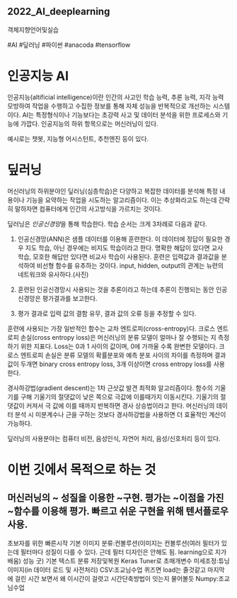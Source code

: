 ## 2022_AI_deeplearning
객체지향언어및실습

#AI #딮러닝 #파이썬 #anacoda #tensorflow

# 인공지능 AI
 인공지능(altificial intelligence)이란 인간의 사고인 학습 능력, 추론 능력, 지각 능력 모방하여 작업을 수행하고 수집한 정보를 통해 자체 성능을 반복적으로 개선하는 시스템이다. AI는 특정형식이나 기능보다는 초강력 사고 및 데이터 분석을 위한 프로세스와 기능에 가깝다. 인공지능의 하위 항목으로는 머신러닝이 있다.
 
  예시로는 챗봇, 지능형 어시스턴트, 추천엔진 등이 있다.

# 딮러닝
 머신러닝의 하위분야인 딮러닝(심층학습)은 다양하고 복잡한 데이터를 분석해 특정 내용이나 기능을 요약하는 작업을 시도하는 알고리즘이다. 이는 추상화라고도 하는데 간략히 말하자면 컴퓨터에게 인간의 사고방식을 가르치는 것이다. 
 
 딮러닝은 *인공신경망*을 통해 학습한다. 학습 순서는 크게 3차례로 다음과 같다.
 
 1. 인공신경망(ANN)은 샘플 데이터를 이용해 훈련한다. 이 데이터에 정답이 필요한 경우 지도 학습, 아닌 경우에는 비지도 학습이라고 한다. 명확한 해답이 있다면 교사 학습, 모호한 해답만 있다면 비교사 학습이 사용된다. 훈련은 입력값과 결과값을 분석하여 비선형 함수를 유추하는 것이다. input, hidden, output의 관계는 뉴련의 네트워크와 유사하다.(사진)
 
 2. 훈련된 인공신경망시 사용되는 것을 추론이라고 하는데 추론이 진행되는 동안 인공신경망은 평가결과를 보고한다. 
 
 3. 평가 결과로 입력 값의 결함 유무, 결과 값의 오류 등을 추정할 수 있다.
 
 훈련에 사용되는 가장 일반적인 함수는 교차 엔트로피(cross-entropy)다. 크로스 엔트로피 손실(cross entropy loss)은 머신러닝의 분류 모델이 얼마나 잘 수행되는 지 측정하기 위한 지표다. Loss는 0과 1 사이의 값이며, 0에 가까울 수록 완변한 모델이다. 크로스 엔트로피 손실은 분류 모델의 확률분포와 예측 분포 사이의 차이를 측정하며 결과 값이 두개면 binary cross entropy loss, 3개 이상이면 cross entropy loss를 사용한다. 
 
 경사하강법(gradient descent)는 1차 근삿값 발견 최적화 알고리즘이다. 함수의 기울기를 구해 기울기의 절댓값이 낮은 쪽으로 극값에 이를때가지 이동시킨다. 기울기의 절댓값이 커져서 극 값에 이를 때까지 반복하면 경사 상승법이라고 한다. 머신러닝의 데이터 분석 시 미분계수나 근을 구하는 것보다 경사하강법을 사용하면 더 효율적인 계산이 가능하다.
 
  딮러닝의 사용분야는 컴퓨터 비전, 음성인식, 자연어 처리, 음성/신호처리 등이 있다. 
  
  
# 이번 깃에서 목적으로 하는 것

머신러닝의 ~ 성질을 이용한 ~구현. 평가는 ~이점을 가진 ~함수를 이용해 평가. 빠르고 쉬운 구현을 위해 텐서플로우 사용. 
---
초보자를 위한 빠른시작
기본 이미지 분류:컨볼루션(이미지는 컨볼루션(여러 필터가 있는데 필터마다 성질이 다를 수 있다. 근데 필터 디자인은 안해도 됨. learning으로 지가 배움) 성능 굿)
기본 텍스트 분류
저장및복원
Keras Tuner로 초매개변수 미세조정:튜닝
이미지(in 데이터 로드 및 사전처리)
CSV:조교님수업 퀴즈면 load는 줄것같고 마지막에 걸린 시간 보면서 왜 이시간이 걸렷고 시간단축방법이 잇는지 물어볼듯
Numpy:조교님수업
